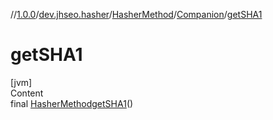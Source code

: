 //[1.0.0](../../../index.md)/[dev.jhseo.hasher](../../index.md)/[HasherMethod](../index.md)/[Companion](index.md)/[getSHA1](get-s-h-a1.md)



# getSHA1  
[jvm]  
Content  
final [HasherMethod](../index.md)[getSHA1](get-s-h-a1.md)()  
  



